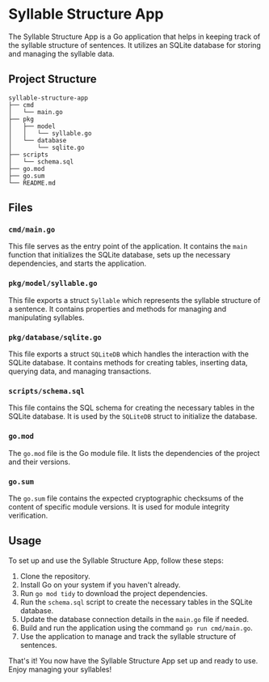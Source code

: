 # Syllable Structure App

The Syllable Structure App is a Go application that helps in keeping track of the syllable structure of sentences. It utilizes an SQLite database for storing and managing the syllable data.

## Project Structure

```
syllable-structure-app
├── cmd
│   └── main.go
├── pkg
│   ├── model
│   │   └── syllable.go
│   └── database
│       └── sqlite.go
├── scripts
│   └── schema.sql
├── go.mod
├── go.sum
└── README.md
```

## Files

### `cmd/main.go`

This file serves as the entry point of the application. It contains the `main` function that initializes the SQLite database, sets up the necessary dependencies, and starts the application.

### `pkg/model/syllable.go`

This file exports a struct `Syllable` which represents the syllable structure of a sentence. It contains properties and methods for managing and manipulating syllables.

### `pkg/database/sqlite.go`

This file exports a struct `SQLiteDB` which handles the interaction with the SQLite database. It contains methods for creating tables, inserting data, querying data, and managing transactions.

### `scripts/schema.sql`

This file contains the SQL schema for creating the necessary tables in the SQLite database. It is used by the `SQLiteDB` struct to initialize the database.

### `go.mod`

The `go.mod` file is the Go module file. It lists the dependencies of the project and their versions.

### `go.sum`

The `go.sum` file contains the expected cryptographic checksums of the content of specific module versions. It is used for module integrity verification.

## Usage

To set up and use the Syllable Structure App, follow these steps:

1. Clone the repository.
2. Install Go on your system if you haven't already.
3. Run `go mod tidy` to download the project dependencies.
4. Run the `schema.sql` script to create the necessary tables in the SQLite database.
5. Update the database connection details in the `main.go` file if needed.
6. Build and run the application using the command `go run cmd/main.go`.
7. Use the application to manage and track the syllable structure of sentences.

That's it! You now have the Syllable Structure App set up and ready to use. Enjoy managing your syllables!